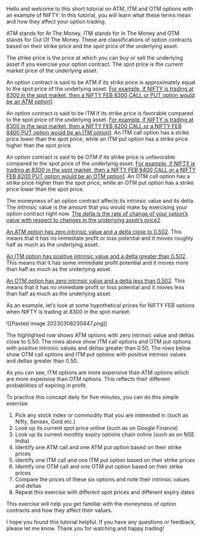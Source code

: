 
Hello and welcome to this short tutorial on ATM, ITM and OTM options with an example of NIFTY. In this tutorial, you will learn what these terms mean and how they affect your option trading.

ATM stands for At The Money, ITM stands for In The Money and OTM stands for Out Of The Money. These are classifications of option contracts based on their strike price and the spot price of the underlying asset.

The strike price is the price at which you can buy or sell the underlying asset if you exercise your option contract. The spot price is the current market price of the underlying asset.

An option contract is said to be ATM if its strike price is approximately equal to the spot price of the underlying asset. [For example, if NIFTY is trading at 8300 in the spot market, then a NIFTY FEB 8300 CALL or PUT option would be an ATM option](https://www.5paisa.com/blog/difference-between-in-the-money-itm-at-the-money-atm-and-out-the-money-otm-call-put-options)[1](https://www.5paisa.com/blog/difference-between-in-the-money-itm-at-the-money-atm-and-out-the-money-otm-call-put-options).

An option contract is said to be ITM if its strike price is favorable compared to the spot price of the underlying asset. [For example, if NIFTY is trading at 8300 in the spot market, then a NIFTY FEB 8200 CALL or a NIFTY FEB 8400 PUT option would be an ITM option](https://www.5paisa.com/blog/difference-between-in-the-money-itm-at-the-money-atm-and-out-the-money-otm-call-put-options)[1](https://www.5paisa.com/blog/difference-between-in-the-money-itm-at-the-money-atm-and-out-the-money-otm-call-put-options). An ITM call option has a strike price lower than the spot price, while an ITM put option has a strike price higher than the spot price.

An option contract is said to be OTM if its strike price is unfavorable compared to the spot price of the underlying asset. [For example, if NIFTY is trading at 8300 in the spot market, then a NIFTY FEB 8400 CALL or a NIFTY FEB 8200 PUT option would be an OTM option](https://www.5paisa.com/blog/difference-between-in-the-money-itm-at-the-money-atm-and-out-the-money-otm-call-put-options)[1](https://www.5paisa.com/blog/difference-between-in-the-money-itm-at-the-money-atm-and-out-the-money-otm-call-put-options). An OTM call option has a strike price higher than the spot price, while an OTM put option has a strike price lower than the spot price.

The moneyness of an option contract affects its intrinsic value and its delta. The intrinsic value is the amount that you would make by exercising your option contract right now. [The delta is the rate of change of your option’s value with respect to changes in the underlying asset’s price](https://www.investopedia.com/terms/o/outofthemoney.asp)[2](https://www.investopedia.com/terms/o/outofthemoney.asp).

[An ATM option has zero intrinsic value and a delta close to 0.50](https://www.investopedia.com/terms/o/outofthemoney.asp)[2](https://www.investopedia.com/terms/o/outofthemoney.asp). This means that it has no immediate profit or loss potential and it moves roughly half as much as the underlying asset.

[An ITM option has positive intrinsic value and a delta greater than 0.50](https://www.investopedia.com/terms/o/outofthemoney.asp)[2](https://www.investopedia.com/terms/o/outofthemoney.asp). This means that it has some immediate profit potential and it moves more than half as much as the underlying asset.

[An OTM option has zero intrinsic value and a delta less than 0.50](https://www.investopedia.com/terms/o/outofthemoney.asp)[2](https://www.investopedia.com/terms/o/outofthemoney.asp). This means that it has no immediate profit or loss potential and it moves less than half as much as the underlying asset.

As an example, let’s look at some hypothetical prices for NIFTY FEB options when NIFTY is trading at 8300 in the spot market:

![[Pasted image 20230308230447.png]]

The highlighted row shows ATM options with zero intrinsic value and deltas close to 0.50. The rows above show ITM call options and OTM put options with positive intrinsic values and deltas greater than 0.50. The rows below show OTM call options and ITM put options with positive intrinsic values and deltas greater than 0.50.

As you can see, ITM options are more expensive than ATM options which are more expensive than OTM options. This reflects their different probabilities of expiring in profit.

To practice this concept daily for five minutes, you can do this simple exercise:

1.  Pick any stock index or commodity that you are interested in (such as Nifty, Sensex, Gold etc.)
2.  Look up its current spot price online (such as on Google Finance)
3.  Look up its current monthly expiry options chain online (such as on NSE India)
4.  Identify one ATM call and one ATM put option based on their strike prices
5.  Identify one ITM call and one ITM put option based on their strike prices
6.  Identify one OTM call and one OTM put option based on their strike prices
7.  Compare the prices of these six options and note their intrinsic values and deltas
8.  Repeat this exercise with different spot prices and different expiry dates

This exercise will help you get familiar with the moneyness of option contracts and how they affect their values.

I hope you found this tutorial helpful. If you have any questions or feedback, please let me know. Thank you for watching and happy trading!